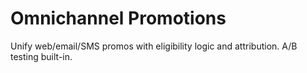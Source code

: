 # Omnichannel Promotions

Unify web/email/SMS promos with eligibility logic and attribution. A/B testing built-in.

